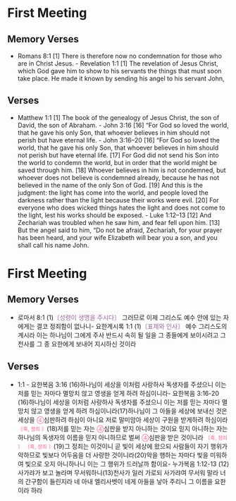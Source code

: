 #  First Meeting
## Memory Verses
- Romans 8:1   [1] There is therefore now no condemnation for those who are in Christ Jesus. - Revelation 1:1   [1] The revelation of Jesus Christ, which God gave him to show to his servants the things that must soon take place. He made it known by sending his angel to his servant John, 

## Verses
- Matthew 1:1   [1] The book of the genealogy of Jesus Christ, the son of David, the son of Abraham. - John 3:16   [16] “For God so loved the world, that he gave his only Son, that whoever believes in him should not perish but have eternal life. - John 3:16–20   [16] “For God so loved the world, that he gave his only Son, that whoever believes in him should not perish but have eternal life. [17] For God did not send his Son into the world to condemn the world, but in order that the world might be saved through him. [18] Whoever believes in him is not condemned, but whoever does not believe is condemned already, because he has not believed in the name of the only Son of God. [19] And this is the judgment: the light has come into the world, and people loved the darkness rather than the light because their works were evil. [20] For everyone who does wicked things hates the light and does not come to the light, lest his works should be exposed. - Luke 1:12–13   [12] And Zechariah was troubled when he saw him, and fear fell upon him. [13] But the angel said to him, “Do not be afraid, Zechariah, for your prayer has been heard, and your wife Elizabeth will bear you a son, and you shall call his name John. 

#  First Meeting
## Memory Verses
- 로마서 8:1 (1)<FONT COLOR="#996699">〔성령이 생명을 주시다〕</FONT> 그러므로 이제 그리스도 예수 안에 있는 자에게는 결코 정죄함이 없나니- 요한계시록 1:1 (1)<FONT COLOR="#996699">〔표제와 인사〕</FONT> 예수 그리스도의 계시라 이는 하나님이 그에게 주사 반드시 속히 될 일을 그 종들에게 보이시려고 그 천사를 그 종 요한에게 보내어 지시하신 것이라

## Verses
- 1:1 - 요한복음 3:16 (16)하나님이 세상을 이처럼 사랑하사 독생자를 주셨으니 이는 저를 믿는 자마다 멸망치 않고 영생을 얻게 하려 하심이니라- 요한복음 3:16-20 (16)하나님이 세상을 이처럼 사랑하사 독생자를 주셨으니 이는 저를 믿는 자마다 멸망치 않고 영생을 얻게 하려 하심이니라(17)하나님이 그 아들을 세상에 보내신 것은 세상을 <SMALL><FONT COLOR="#FF6095">④</FONT></SMALL>심판하려 하심이 아니요 저로 말미암아 세상이 구원을 받게하려 하심이라 <SMALL><FONT COLOR="#FF6095">〔혹, 정죄 〕</FONT></SMALL>(18)저를 믿는 자는 <SMALL><FONT COLOR="#FF6095">④</FONT></SMALL>심판을 받지 아니하는 것이요 믿지 아니하는 자는 하나님의 독생자의 이름을 믿지 아니하므로 벌써 <SMALL><FONT COLOR="#FF6095">④</FONT></SMALL>심판을 받은 것이니라 <SMALL><FONT COLOR="#FF6095">〔혹, 정죄 〕</FONT></SMALL> <SMALL><FONT COLOR="#FF6095">〔혹, 정죄 〕</FONT></SMALL>(19)그 정죄는 이것이니 곧 빛이 세상에 왔으되 사람들이 자기 행위가 악하므로 빛보다 어두움을 더 사랑한 것이니라(20)악을 행하는 자마다 빛을 미워하여 빛으로 오지 아니하나니 이는 그 행위가 드러날까 함이요- 누가복음 1:12-13 (12)사가랴가 보고 놀라며 무서워하니(13)천사가 일러 가로되 사가랴여 무서워 말라 너의 간구함이 들린지라 네 아내 엘리사벳이 네게 아들을 낳아 주리니 그 이름을 요한이라 하라

